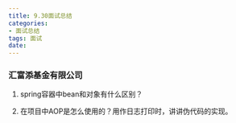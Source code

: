 ```yaml
---
title: 9.30面试总结
categories:
- 面试总结
tags: 面试
date:
---
```


### 汇富添基金有限公司
1. spring容器中bean和对象有什么区别？

2. 在项目中AOP是怎么使用的？用作日志打印时，讲讲伪代码的实现。

